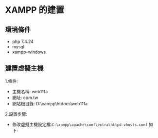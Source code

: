 # XAMPP 的建置

## 環境條件
- php 7.4.24
- mysql
- xampp-windows

## 建置虛擬主機
1.條件:
  - 主機名稱: web111a
  - 網址: com.tw
  - 網站根目錄: D:\xampp\htdocs\web111a

2.設置步驟:
  - 修改虛擬主機設定檔:`C:\xampp\apache\conf\extra\httpd-vhosts.conf` 如下:

<!-- httpd-vhosts.conf 開啟/最下方 複製 註解拿掉/修改seveer name(web111a.com.tw)+root(網站根目錄)/新增資料夾(web111a)/80改為6080/ -->